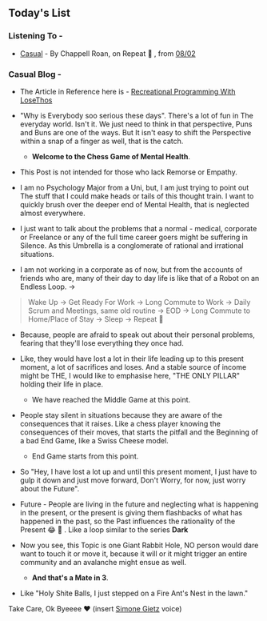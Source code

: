 ## Today's List

### Listening To -

- [Casual](https://music.apple.com/in/album/casual/1677041299?i=1677041300) - By Chappell Roan, on Repeat 🔁 , from [08/02](08-02.md)

### Casual Blog - 

 - The Article in Reference here is - [Recreational Programming With LoseThos](https://www.osnews.com/story/23796/recreational-programming-with-losethos/)

 - "Why is Everybody soo serious these days". There's a lot of fun in The everyday world. Isn't it. We just need to think in that perspective, Puns and Buns are one of the ways. But It isn't easy to shift the Perspective within a snap of a finger as well, that is the catch.
    - **Welcome to the Chess Game of Mental Health**.

- This Post is not intended for those who lack Remorse or Empathy. 

- I am no Psychology Major from a Uni, but, I am just trying to point out The stuff that I could make heads or tails of this thought train. I want to quickly brush over the deeper end of Mental Health, that is neglected almost everywhere.

- I just want to talk about the problems that a normal - medical, corporate or Freelance or any of the full time career goers might be suffering in Silence. As this Umbrella is a conglomerate of rational and irrational situations.

 - I am not working in a corporate as of now, but from the accounts of friends who are, many of their day to day life is like that of a Robot on an Endless Loop. -><br>
> Wake Up -> Get Ready For Work -> Long Commute to Work ->  Daily Scrum and Meetings, same old routine -> EOD -> Long Commute to Home/Place of Stay -> Sleep -> Repeat 🔁

- Because, people are afraid to speak out about their personal problems, fearing that they'll lose everything they once had.

- Like, they would have lost a lot in their life leading up to this present moment, a lot of sacrifices and loses. And a stable source of income might be THE, I would like to emphasise here, "THE ONLY PILLAR" holding their life in place.
    - We have reached the Middle Game at this point.

- People stay silent in situations because they are aware of the consequences that it raises. Like a chess player knowing the consequences of their moves, that starts the pitfall and the Beginning of a bad End Game, like a Swiss Cheese model.
    - End Game starts from this point.
    
- So "Hey, I have lost a lot up and until this present moment, I just have to gulp it down and just move forward, Don't Worry, for now, just worry about the Future".

- Future - People are living in the future and neglecting what is happening in the present, or the present is giving them flashbacks of what has happened in the past, so the Past influences the rationality of the Present 😂 😬 . Like a loop similar to the series **Dark**

- Now you see, this Topic is one Giant Rabbit Hole, NO person would dare want to touch it or move it, because it will or it might trigger an entire community  and an avalanche might ensue as well.
    - **And that's a Mate in 3**.

- Like "Holy Shite Balls, I just stepped on a Fire Ant's Nest in the lawn."

Take Care, Ok Byeeee ❤️ (insert [Simone Gietz](https://www.youtube.com/@simonegiertz) voice)